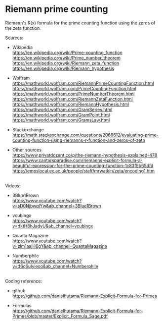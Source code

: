 # Riemann prime counting
Riemann's R(x) formula for the prime counting function using the zeros of the zeta function.

Sources:

*   Wikipedia \
    https://en.wikipedia.org/wiki/Prime-counting_function
    https://en.wikipedia.org/wiki/Prime_number_theorem
    https://en.wikipedia.org/wiki/Riemann_zeta_function
    https://en.wikipedia.org/wiki/Riemann_hypothesis

*   Wolfram \
    https://mathworld.wolfram.com/RiemannPrimeCountingFunction.html
    https://mathworld.wolfram.com/PrimeCountingFunction.html
    https://mathworld.wolfram.com/PrimeNumberTheorem.html
    https://mathworld.wolfram.com/RiemannZetaFunction.html
    https://mathworld.wolfram.com/RiemannHypothesis.html
    https://mathworld.wolfram.com/GramSeries.html
    https://mathworld.wolfram.com/GramPoint.html
    https://mathworld.wolfram.com/GramsLaw.html

*   Stackexchange \
    https://math.stackexchange.com/questions/2066612/evaluating-prime-counting-function-using-riemanns-r-function-and-zeros-of-zeta


*   Other sources \
    https://www.privatdozent.co/p/the-riemann-hypothesis-explained-478
    https://www.cantorsparadise.com/riemanns-explicit-formula-a-beautiful-expression-for-the-prime-counting-function-1c83f5b65dfd
    https://empslocal.ex.ac.uk/people/staff/mrwatkin/zeta/encoding1.htm
    
\
Videos:

*   3Blue1Brown \
    https://www.youtube.com/watch?v=sD0NjbwqlYw&ab_channel=3Blue1Brown
    
*   vcubingx \
    https://www.youtube.com/watch?v=dktH8hJadyU&ab_channel=vcubingx
    
*   Quanta Magazine \
    https://www.youtube.com/watch?v=zlm1aajH6gY&ab_channel=QuantaMagazine
    
*   Numberphile \
    https://www.youtube.com/watch?v=d6c6uIyieoo&ab_channel=Numberphile

\
Coding reference:

*   github \
    https://github.com/danielhutama/Riemann-Explicit-Formula-for-Primes
    
*   Formulas \
    https://github.com/danielhutama/Riemann-Explicit-Formula-for-Primes/blob/master/Explicit_Formula_Sage.pdf